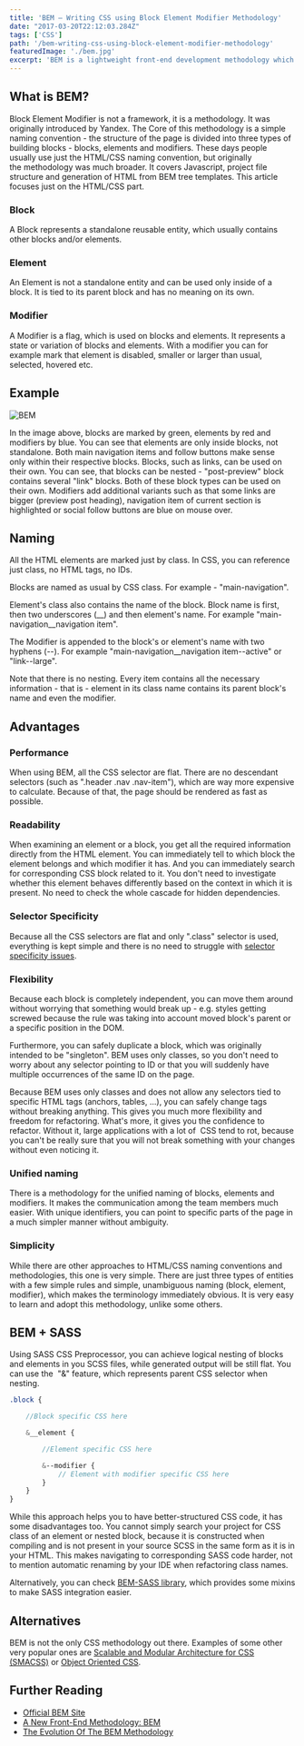 ```yaml
---
title: 'BEM – Writing CSS using Block Element Modifier Methodology'
date: "2017-03-20T22:12:03.284Z"
tags: ['CSS']
path: '/bem-writing-css-using-block-element-modifier-methodology'
featuredImage: './bem.jpg'
excerpt: 'BEM is a lightweight front-end development methodology which makes your code more flexible, modular and reusable.'
---
```


<PostHeader frontmatter={props.data.mdx.frontmatter} />

What is BEM?
------------

Block Element Modifier is not a framework, it is a methodology. It was originally introduced by Yandex. The Core of this methodology is a simple naming convention - the structure of the page is divided into three types of building blocks - blocks, elements and modifiers. These days people usually use just the HTML/CSS naming convention, but originally the methodology was much broader. It covers Javascript, project file structure and generation of HTML from BEM tree templates. This article focuses just on the HTML/CSS part.

### Block

A Block represents a standalone reusable entity, which usually contains other blocks and/or elements.

### Element

An Element is not a standalone entity and can be used only inside of a block. It is tied to its parent block and has no meaning on its own.

### Modifier

A Modifier is a flag, which is used on blocks and elements. It represents a state or variation of blocks and elements. With a modifier you can for example mark that element is disabled, smaller or larger than usual, selected, hovered etc.

Example
-------

![BEM](bem-block-element-modifier.png)

In the image above, blocks are marked by green, elements by red and modifiers by blue. You can see that elements are only inside blocks, not standalone. Both main navigation items and follow buttons make sense only within their respective blocks. Blocks, such as links, can be used on their own. You can see, that blocks can be nested - \"post-preview\" block contains several \"link\" blocks. Both of these block types can be used on their own. Modifiers add additional variants such as that some links are bigger (preview post heading), navigation item of current section is highlighted or social follow buttons are blue on mouse over.

Naming
------

All the HTML elements are marked just by class. In CSS, you can reference just class, no HTML tags, no IDs.

Blocks are named as usual by CSS class. For example - \"main-navigation\".

Element\'s class also contains the name of the block. Block name is first, then two underscores (\_\_) and then element\'s name. For example \"main-navigation\_\_navigation item\".

The Modifier is appended to the block\'s or element\'s name with two hyphens (\--). For example \"main-navigation\_\_navigation item\--active\" or \"link\--large\".

Note that there is no nesting. Every item contains all the necessary information - that is - element in its class name contains its parent block\'s name and even the modifier.

Advantages
----------

### Performance

When using BEM, all the CSS selector are flat. There are no descendant selectors (such as \".header .nav .nav-item\"), which are way more expensive to calculate. Because of that, the page should be rendered as fast as possible.

### Readability

When examining an element or a block, you get all the required information directly from the HTML element. You can immediately tell to which block the element belongs and which modifier it has. And you can immediately search for corresponding CSS block related to it. You don\'t need to investigate whether this element behaves differently based on the context in which it is present. No need to check the whole cascade for hidden dependencies.

### Selector Specificity

Because all the CSS selectors are flat and only \".class\" selector is used, everything is kept simple and there is no need to struggle with [selector specificity issues](https://css-tricks.com/specifics-on-css-specificity/).

### Flexibility

Because each block is completely independent, you can move them around without worrying that something would break up - e.g. styles getting screwed because the rule was taking into account moved block\'s parent or a specific position in the DOM.

Furthermore, you can safely duplicate a block, which was originally intended to be \"singleton\". BEM uses only classes, so you don\'t need to worry about any selector pointing to ID or that you will suddenly have multiple occurrences of the same ID on the page.

Because BEM uses only classes and does not allow any selectors tied to specific HTML tags (anchors, tables, \...), you can safely change tags without breaking anything. This gives you much more flexibility and freedom for refactoring. What\'s more, it gives you the confidence to refactor. Without it, large applications with a lot of  CSS tend to rot, because you can\'t be really sure that you will not break something with your changes without even noticing it.

### Unified naming

There is a methodology for the unified naming of blocks, elements and modifiers. It makes the communication among the team members much easier. With unique identifiers, you can point to specific parts of the page in a much simpler manner without ambiguity.

### Simplicity

While there are other approaches to HTML/CSS naming conventions and methodologies, this one is very simple. There are just three types of entities with a few simple rules and simple, unambiguous naming (block, element, modifier), which makes the terminology immediately obvious. It is very easy to learn and adopt this methodology, unlike some others.

BEM + SASS
----------

Using SASS CSS Preprocessor, you can achieve logical nesting of blocks and elements in you SCSS files, while generated output will be still flat. You can use the  \"&\" feature, which represents parent CSS selector when nesting.

```scss
.block {

    //Block specific CSS here

    &__element {

        //Element specific CSS here

        &--modifier {
            // Element with modifier specific CSS here
        }
    }
}
```

While this approach helps you to have better-structured CSS code, it has some disadvantages too. You cannot simply search your project for CSS class of an element or nested block, because it is constructed when compiling and is not present in your source SCSS in the same form as it is in your HTML. This makes navigating to corresponding SASS code harder, not to mention automatic renaming by your IDE when refactoring class names.

Alternatively, you can check [BEM-SASS library](https://github.com/jsng/bem-sass), which provides some mixins to make SASS integration easier.

Alternatives
------------

BEM is not the only CSS methodology out there. Examples of some other very popular ones are [Scalable and Modular Architecture for CSS (SMACSS)](https://smacss.com/) or [Object Oriented CSS](https://github.com/stubbornella/oocss/wiki).

Further Reading
---------------

-   [Official BEM Site](http://getbem.com/)
-   [A New Front-End Methodology: BEM](http://A%20New%20Front-End%20Methodology:%20BEM)
-   [The Evolution Of The BEM Methodology](https://www.smashingmagazine.com/2013/02/the-history-of-the-bem-methodology/)
